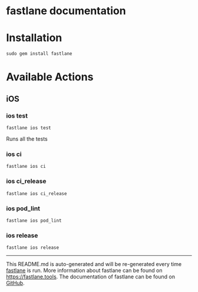 # fastlane documentation

# Installation

```
sudo gem install fastlane
```

# Available Actions

## iOS

### ios test

```
fastlane ios test
```

Runs all the tests

### ios ci

```
fastlane ios ci
```

### ios ci_release

```
fastlane ios ci_release
```

### ios pod_lint

```
fastlane ios pod_lint
```

### ios release

```
fastlane ios release
```

--------------------------------------------------------------------------------

This README.md is auto-generated and will be re-generated every time [fastlane](https://fastlane.tools) is run. More information about fastlane can be found on <https://fastlane.tools>. The documentation of fastlane can be found on [GitHub](https://github.com/fastlane/fastlane/tree/master/fastlane).
